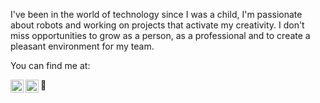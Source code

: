 <p>I've been in the world of technology since I was a child, I'm passionate about robots and working on projects that activate my creativity. I don't miss opportunities to grow as a person, as a professional and to create a pleasant environment for my team.</p>

<p>You can find me at:</p>

<a href="https://www.linkedin.com/in/laysaalves/"><img align="left" src="https://raw.githubusercontent.com/yushi1007/yushi1007/main/images/linkedin.svg" alt="Profile LinkedIn" width="21px"/></a>
<a href="https://instagram.com/layseiras_"><img align="left" src="https://raw.githubusercontent.com/yushi1007/yushi1007/main/images/instagram.svg" alt="Profile Instagram" width="21px"/></a>

<p>🧡</p>
